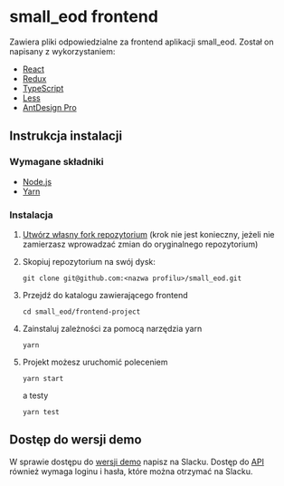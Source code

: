 # small_eod frontend

Zawiera pliki odpowiedzialne za frontend aplikacji small_eod.
Został on napisany z wykorzystaniem:

- [React](https://reactjs.org/)
- [Redux](https://redux.js.org/)
- [TypeScript](https://www.typescriptlang.org/)
- [Less](http://lesscss.org/)
- [AntDesign Pro](https://pro.ant.design/)

## Instrukcja instalacji

### Wymagane składniki

- [Node.js](https://nodejs.org/en/download/)
- [Yarn](https://yarnpkg.com/getting-started/install)

### Instalacja

1. [Utwórz własny fork repozytorium](https://docs.github.com/en/free-pro-team@latest/github/getting-started-with-github/fork-a-repo)
(krok nie jest konieczny, jeżeli nie zamierzasz wprowadzać zmian do oryginalnego repozytorium)

2. Skopiuj repozytorium na swój dysk:

    ```shell
    git clone git@github.com:<nazwa profilu>/small_eod.git
    ```

3. Przejdź do katalogu zawierającego frontend

   ```shell
   cd small_eod/frontend-project
   ```

4. Zainstaluj zależności za pomocą narzędzia yarn

   ```shell
   yarn
   ```

5. Projekt możesz uruchomić poleceniem

   ```shell
   yarn start
   ```

   a testy

   ```shell
   yarn test
   ```

## Dostęp do wersji demo

W sprawie dostępu do [wersji demo](https://demo.small-eod.siecobywatelska.pl/admin/) napisz na Slacku.
Dostęp do [API](https://api.dev.small-eod.siecobywatelska.pl/api/docs/) również wymaga loginu i hasła,
które można otrzymać na Slacku.
